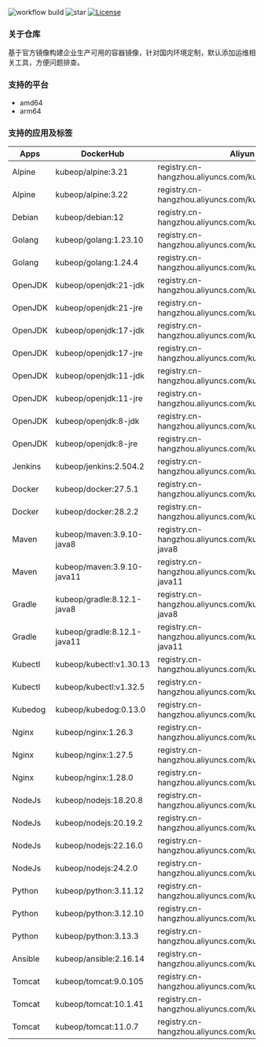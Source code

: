 ![workflow build](https://github.com/kubeop/dockerfiles/actions/workflows/docker-images.yml/badge.svg)
![star](https://img.shields.io/github/stars/kubeop/dockerfiles?color=green&style=social)
[![License](https://img.shields.io/github/license/kubeop/dockerfiles)](https://www.gnu.org/licenses/gpl-3.0.html)

### 关于仓库

基于官方镜像构建企业生产可用的容器镜像，针对国内环境定制，默认添加运维相关工具，方便问题排查。



### 支持的平台

- amd64
- arm64



### 支持的应用及标签

| Apps    | DockerHub                   | Aliyun Acr                                                   |
| ------- | --------------------------- | ------------------------------------------------------------ |
| Alpine  | kubeop/alpine:3.21          | registry.cn-hangzhou.aliyuncs.com/kubeop/alpine:3.21         |
| Alpine  | kubeop/alpine:3.22          | registry.cn-hangzhou.aliyuncs.com/kubeop/alpine:3.22         |
| Debian  | kubeop/debian:12            | registry.cn-hangzhou.aliyuncs.com/kubeop/debian:12           |
| Golang  | kubeop/golang:1.23.10       | registry.cn-hangzhou.aliyuncs.com/kubeop/golang:1.23.10      |
| Golang  | kubeop/golang:1.24.4        | registry.cn-hangzhou.aliyuncs.com/kubeop/golang:1.24.4       |
| OpenJDK | kubeop/openjdk:21-jdk       | registry.cn-hangzhou.aliyuncs.com/kubeop/openjdk:21-jdk      |
| OpenJDK | kubeop/openjdk:21-jre       | registry.cn-hangzhou.aliyuncs.com/kubeop/openjdk:21-jre      |
| OpenJDK | kubeop/openjdk:17-jdk       | registry.cn-hangzhou.aliyuncs.com/kubeop/openjdk:17-jdk      |
| OpenJDK | kubeop/openjdk:17-jre       | registry.cn-hangzhou.aliyuncs.com/kubeop/openjdk:17-jre      |
| OpenJDK | kubeop/openjdk:11-jdk       | registry.cn-hangzhou.aliyuncs.com/kubeop/openjdk:11-jdk      |
| OpenJDK | kubeop/openjdk:11-jre       | registry.cn-hangzhou.aliyuncs.com/kubeop/openjdk:11-jre      |
| OpenJDK | kubeop/openjdk:8-jdk        | registry.cn-hangzhou.aliyuncs.com/kubeop/openjdk:18-jdk      |
| OpenJDK | kubeop/openjdk:8-jre        | registry.cn-hangzhou.aliyuncs.com/kubeop/openjdk:8-jre       |
| Jenkins | kubeop/jenkins:2.504.2      | registry.cn-hangzhou.aliyuncs.com/kubeop/jenkins:2.504.2     |
| Docker  | kubeop/docker:27.5.1        | registry.cn-hangzhou.aliyuncs.com/kubeop/docker:27.5.1       |
| Docker  | kubeop/docker:28.2.2        | registry.cn-hangzhou.aliyuncs.com/kubeop/docker:28.2.2       |
| Maven   | kubeop/maven:3.9.10-java8   | registry.cn-hangzhou.aliyuncs.com/kubeop/maven:3.9.10-java8  |
| Maven   | kubeop/maven:3.9.10-java11  | registry.cn-hangzhou.aliyuncs.com/kubeop/maven:3.9.10-java11 |
| Gradle  | kubeop/gradle:8.12.1-java8  | registry.cn-hangzhou.aliyuncs.com/kubeop/gradle:8.12.1-java8 |
| Gradle  | kubeop/gradle:8.12.1-java11 | registry.cn-hangzhou.aliyuncs.com/kubeop/gradle:8.12.1-java11 |
| Kubectl | kubeop/kubectl:v1.30.13     | registry.cn-hangzhou.aliyuncs.com/kubeop/kubectl:v1.30.13    |
| Kubectl | kubeop/kubectl:v1.32.5      | registry.cn-hangzhou.aliyuncs.com/kubeop/kubectl:v1.32.5     |
| Kubedog | kubeop/kubedog:0.13.0       | registry.cn-hangzhou.aliyuncs.com/kubeop/kubedog:0.13.0      |
| Nginx   | kubeop/nginx:1.26.3         | registry.cn-hangzhou.aliyuncs.com/kubeop/nginx:1.26.3        |
| Nginx   | kubeop/nginx:1.27.5         | registry.cn-hangzhou.aliyuncs.com/kubeop/nginx:1.27.5        |
| Nginx   | kubeop/nginx:1.28.0         | registry.cn-hangzhou.aliyuncs.com/kubeop/nginx:1.28.0        |
| NodeJs  | kubeop/nodejs:18.20.8       | registry.cn-hangzhou.aliyuncs.com/kubeop/nodejs:18.20.8      |
| NodeJs  | kubeop/nodejs:20.19.2       | registry.cn-hangzhou.aliyuncs.com/kubeop/nodejs:20.19.2      |
| NodeJs  | kubeop/nodejs:22.16.0       | registry.cn-hangzhou.aliyuncs.com/kubeop/nodejs:22.16.0      |
| NodeJs  | kubeop/nodejs:24.2.0        | registry.cn-hangzhou.aliyuncs.com/kubeop/nodejs:24.2.0       |
| Python  | kubeop/python:3.11.12       | registry.cn-hangzhou.aliyuncs.com/kubeop/python:3.11.12      |
| Python  | kubeop/python:3.12.10       | registry.cn-hangzhou.aliyuncs.com/kubeop/python:3.12.10      |
| Python  | kubeop/python:3.13.3        | registry.cn-hangzhou.aliyuncs.com/kubeop/python:3.13.3       |
| Ansible | kubeop/ansible:2.16.14      | registry.cn-hangzhou.aliyuncs.com/kubeop/ansible:2.16.14     |
| Tomcat  | kubeop/tomcat:9.0.105       | registry.cn-hangzhou.aliyuncs.com/kubeop/tomcat:9.0.105      |
| Tomcat  | kubeop/tomcat:10.1.41       | registry.cn-hangzhou.aliyuncs.com/kubeop/tomcat:10.1.41      |
| Tomcat  | kubeop/tomcat:11.0.7        | registry.cn-hangzhou.aliyuncs.com/kubeop/tomcat:11.0.7       |

